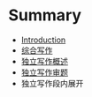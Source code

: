 # Summary

* [Introduction](README.md)
* [综合写作](chapter1.md)
* [独立写作概述](du_li_xie_zuo_gai_shu.md)
* [独立写作审题](du_li_xie_zuo_shen_ti.md)
* 独立写作段内展开


